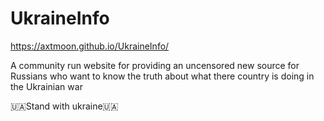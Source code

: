 # UkraineInfo

https://axtmoon.github.io/UkraineInfo/

A community run website for providing an uncensored new source for Russians who want to know the truth about what there country is doing in the Ukrainian war

🇺🇦Stand with ukraine🇺🇦
